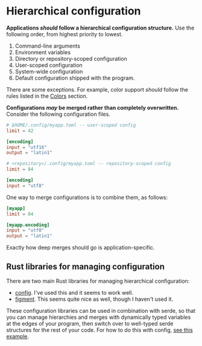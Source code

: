 # Hierarchical configuration

**Applications *should* follow a hierarchical configuration structure.** Use the following order, from highest priority to lowest.
1. Command-line arguments
2. Environment variables
3. Directory or repository-scoped configuration
4. User-scoped configuration
5. System-wide configuration
6. Default configuration shipped with the program.

There are some exceptions. For example, color support *should* follow the rules listed in the [Colors](./colors.md) section.

**Configurations *may* be merged rather than completely overwritten.** Consider the following configuration files.

```toml
# $HOME/.config/myapp.toml -- user-scoped config
limit = 42

[encoding]
input = "utf16"
output = "latin1"
```

```toml
# <repository>/.config/myapp.toml -- repository-scoped config
limit = 84

[encoding]
input = "utf8"
```

One way to merge configurations is to combine them, as follows:

```toml
[myapp]
limit = 84

[myapp.encoding]
input = "utf8"
output = "latin1"
```

Exactly how deep merges should go is application-specific.

## Rust libraries for managing configuration

There are two main Rust libraries for managing hierarchical configuration:

* [config](https://crates.io/crates/config). I've used this and it seems to work well.
* [figment](https://crates.io/crates/figment). This seems quite nice as well, though I haven't used it.

These configuration libraries can be used in combination with serde, so that you can manage hierarchies and merges with dynamically typed variables at the edges of your program, then switch over to well-typed serde structures for the rest of your code. For how to do this with config, [see this example].

[see this example]: https://github.com/mehcode/config-rs/blob/53e43fbcf96b5c2a661d052a6e3d55fc3709f1e1/examples/hierarchical-env/settings.rs
